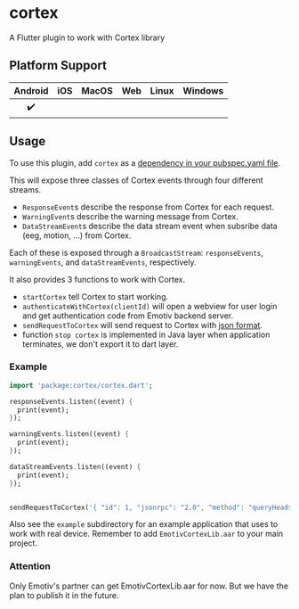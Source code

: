 # cortex

A Flutter plugin to work with Cortex library

## Platform Support

| Android |  iOS  | MacOS |  Web  | Linux | Windows |
| :-----: | :---: | :---: | :---: | :---: | :-----: |
|   ✔️    |      |      |     |       |         |

## Usage

To use this plugin, add `cortex` as a [dependency in your pubspec.yaml
file](https://plus.fluttercommunity.dev/docs/overview).

This will expose three classes of Cortex events through four different
streams.

- `ResponseEvent`s describe the response from Cortex for each request.
- `WarningEvent`s describe the warning message from Cortex.
- `DataStreamEvent`s describe the data stream event when subsribe data (eeg, motion, ...) from Cortex.

Each of these is exposed through a `BroadcastStream`: `responseEvents`,
`warningEvents`, and `dataStreamEvents`,
respectively.

It also provides 3 functions to work with Cortex.

- `startCortex` tell Cortex to start working.
- `authenticateWithCortex(clientId)` will open a webview for user login and get authentication code from Emotiv backend server.
- `sendRequestToCortex` will send request to Cortex with [json format](https://emotiv.gitbook.io/cortex-api/).
- function `stop cortex` is implemented in Java layer when application terminates, we don't export it to dart layer.

### Example

```dart
import 'package:cortex/cortex.dart';

responseEvents.listen((event) {
  print(event);
});

warningEvents.listen((event) {
  print(event);
});

dataStreamEvents.listen((event) {
  print(event);
});


sendRequestToCortex('{ "id": 1, "jsonrpc": "2.0", "method": "queryHeadsets"}');

```

Also see the `example` subdirectory for an example application that uses to work with real device.
Remember to add `EmotivCortexLib.aar` to your main project.

### Attention

Only Emotiv's partner can get EmotivCortexLib.aar for now. But we have the plan to publish it in the future.